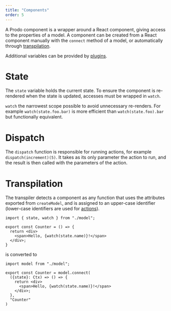 ```yaml
---
title: "Components"
order: 5
---
```


A Prodo component is a wrapper around a React component, giving access to the
properties of a model. A component can be created from a React component
manually with the `connect` method of a model, or automatically through
[transpilation](#transpilation).

Additional variables can be provided by [plugins](./plugins). 

# State

The `state` variable holds the current state. To ensure the component is
re-rendered when the state is updated, accesses must be wrapped in `watch`.

`watch` the narrowest scope possible to avoid unnecessary re-renders. For
example `watch(state.foo.bar)` is more efficient than `watch(state.foo).bar` but
functionally equivalent.

# Dispatch

The `dispatch` function is responsible for running actions, for example
`dispatch(increment)(5)`. It takes as its only parameter the action to run, and
the result is then called with the parameters of the action.

# Transpilation

The transpiler detects a component as any function that uses the attributes
exported from `createModel`, and is assigned to an upper-case identifier
(lower-case identifiers are used for [actions](./actions.md)).

```tsx
import { state, watch } from "./model";

export const Counter = () => {
  return <div>
    <span>Hello, {watch(state.name)}!</span>
  </div>;
}
```

is converted to

```tsx
import model from "./model";

export const Counter = model.connect(
  ({state}: Ctx) => () => {
    return <div>
      <span>Hello, {watch(state.name)}!</span>
    </div>;
  },
  "Counter"
)
```
